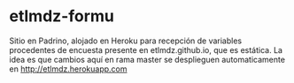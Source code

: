 # etlmdz-formu
Sitio en Padrino, alojado en Heroku para recepción de variables procedentes de encuesta presente en etlmdz.github.io, que es estática. 
La idea es que cambios aquí en rama master se desplieguen automaticamente en http://etlmdz.herokuapp.com


